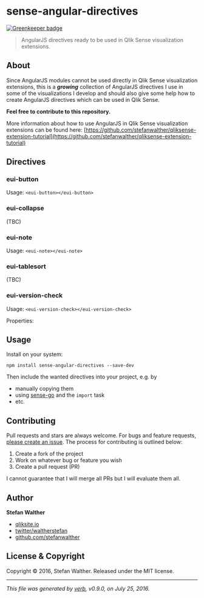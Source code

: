 # sense-angular-directives

[![Greenkeeper badge](https://badges.greenkeeper.io/stefanwalther/sense-angular-directives.svg)](https://greenkeeper.io/)
> AngularJS directives ready to be used in Qlik Sense visualization extensions.

## About
Since AngularJS modules cannot be used directly in Qlik Sense visualization extensions, this is a ***growing*** collection of AngularJS directives I use in some of the visualizations I develop and should also give some help how to create AngularJS directives which can be used in Qlik Sense.

**Feel free to contribute to this repository.**

More information about how to use AngularJS in Qlik Sense visualization extensions can be found here:
[https://github.com/stefanwalther/qliksense-extension-tutorial](https://github.com/stefanwalther/qliksense-extension-tutorial)

## Directives

### eui-button

Usage:
`<eui-button></eui-button>`

### eui-collapse
(TBC)

### eui-note
Usage:
`<eui-note></eui-note>`

### eui-tablesort
(TBC)

### eui-version-check

Usage:
`<eui-version-check></eui-version-check>`

Properties:

## Usage
Install on your system:

`npm install sense-angular-directives --save-dev`

Then include the wanted directives into your project, e.g. by
* manually copying them
* using [sense-go](https://github.com/stefanwalther/sense-go.git) and the `import` task
* etc.

## Contributing
Pull requests and stars are always welcome. For bugs and feature requests, [please create an issue](https://github.com/stefanwalther/sense-angular-directives/issues).
The process for contributing is outlined below:

1. Create a fork of the project
2. Work on whatever bug or feature you wish
3. Create a pull request (PR)

I cannot guarantee that I will merge all PRs but I will evaluate them all.

## Author
**Stefan Walther**
* [qliksite.io](http://qliksite.io)
* [twitter/waltherstefan](http://twitter.com/waltherstefan)
* [github.com/stefanwalther](http://github.com/stefanwalther)

## License & Copyright
Copyright © 2016, Stefan Walther.
Released under the MIT license.

***

_This file was generated by [verb](https://github.com/verbose/verb), v0.9.0, on July 25, 2016._

